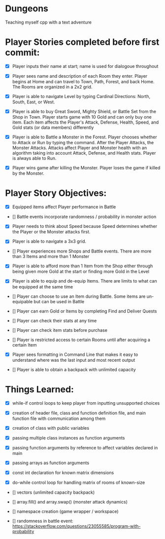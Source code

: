 # Dungeons
Teaching myself cpp with a text adventure

# Player Stories completed before first commit:
* [x] Player inputs their name at start; name is used for dialogoue throughout

* [x] Player sees name and description of each Room they enter. Player begins at Home and can travel to Town, Path, Forest, and back Home.
The Rooms are organized in a 2x2 grid.

* [x] Player is able to navigate Level by typing Cardinal Directions: North, South, East, or West.

* [x] Player is able to buy Great Sword, Mighty Shield, or Battle Set from the Shop in Town.
Player starts game with 10 Gold and can only buy one item. Each item affects the Player's Attack, Defense, Health, Speed, and Gold stats (or data members) differently

* [x] Player is able to Battle a Monster in the Forest. Player chooses whether to Attack or Run by typing the command. After the Player Attacks, the Monster Attacks.
Attacks affect Player and Monster health with an algorithm taking into account Attack, Defense, and Health stats. Player is always able to Run.

* [x] Player wins game after killing the Monster. Player loses the game if killed by the Monster.

# Player Story Objectives:
* [x] Equipped items affect Player performance in Battle
 
* [] Battle events incorporate randomness / probability in monster action

* [x] Player needs to think about Speed because Speed determines whether the Player or the Monster attacks first.

* [x] Player is able to navigate a 3x3 grid.

* [] Player experiences more Shops and Battle events. There are more than 3 Items and more than 1 Monster

* [x] Player is able to afford more than 1 Item from the Shop either through being given more Gold at the start or finding more Gold in the Level

* [x] Player is able to equip and de-equip Items. There are limits to what can be equipped at the same time

* [] Player can choose to use an Item during Battle. Some items are un-equipable but can be used in Battle

* [] Player can earn Gold or Items by completing Find and Deliver Quests

* [] Player can check their stats at any time

* [] Player can check item stats before purchase

* [] Player is restricted access to certain Rooms until after acquiring a certain Item

* [x] Player sees formatting in Command Line that makes it easy to understand where was the last input and most recent output

* [] Player is able to obtain a backpack with unlimited capacity

# Things Learned:
* [x] while-if control loops to keep player from inputting unsupported choices

* [x] creation of header file, class and function definition file, and main function file with communication among them

* [x] creation of class with public variables

* [x] passing multiple class instances as function arguments

* [x] passing function arguments by reference to affect variables declared in main

* [x] passing arrays as function arguments

* [x] const int declaration for known matrix dimensions

* [x] do-while control loop for handling matrix of rooms of known-size

* [] vectors (unlimited capacity backpack)

* [] array.fill() and array.swap() (monster attack dynamics)

* [] namespace creation (game wrapper / workspace)

* [] randomness in battle event: https://stackoverflow.com/questions/23055585/program-with-probability
